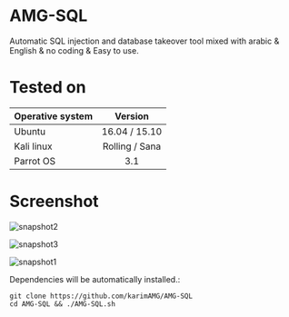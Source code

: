 # AMG-SQL
Automatic SQL injection and database takeover tool
mixed with arabic & English & no coding & Easy to use. 

# Tested on
|    Operative system   |    Version    |
| -------------         |:-------------:|
| Ubuntu                | 16.04 / 15.10 |
| Kali linux            | Rolling / Sana|
| Parrot OS             | 3.1           |

# Screenshot
![snapshot2](https://user-images.githubusercontent.com/31169019/29499141-b78b67c2-860a-11e7-8395-4db385efa121.png)

![snapshot3](https://user-images.githubusercontent.com/31169019/29499146-ca41910c-860a-11e7-80b6-aa6bd5fa8abe.png)

![snapshot1](https://user-images.githubusercontent.com/31169019/29499154-f2c1a4f0-860a-11e7-99fc-bf7277625b66.png)

Dependencies will be automatically installed.:
```
git clone https://github.com/karimAMG/AMG-SQL
cd AMG-SQL && ./AMG-SQL.sh
```
